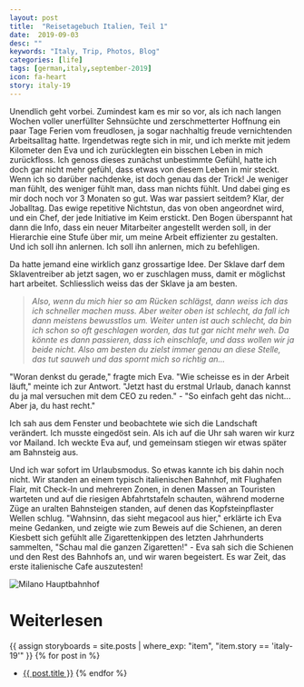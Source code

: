 ```yaml
---
layout: post
title:  "Reisetagebuch Italien, Teil 1"
date:  2019-09-03
desc: ""
keywords: "Italy, Trip, Photos, Blog"
categories: [life]
tags: [german,italy,september-2019]
icon: fa-heart
story: italy-19
---
```


Unendlich geht vorbei. Zumindest kam es mir so vor, als ich nach langen Wochen voller unerfüllter Sehnsüchte und zerschmetterter Hoffnung ein paar Tage Ferien vom freudlosen, ja sogar nachhaltig freude vernichtenden Arbeitsalltag hatte. Irgendetwas regte sich in mir, und ich merkte mit jedem Kilometer den Eva und ich zurücklegten ein bisschen Leben in mich zurückfloss. Ich genoss dieses zunächst unbestimmte Gefühl, hatte ich doch gar nicht mehr gefühl, dass etwas von diesem Leben in mir steckt. Wenn ich so darüber nachdenke, ist doch genau das der Trick! Je weniger man fühlt, des weniger fühlt man, dass man nichts fühlt. Und dabei ging es mir doch noch vor 3 Monaten so gut. Was war passiert seitdem? Klar, der Joballtag. Das ewige repetitive Nichtstun, das von oben angeordnet wird, und ein Chef, der jede Initiative im Keim erstickt. Den Bogen überspannt hat dann die Info, dass ein neuer Mitarbeiter angestellt werden soll, in der Hierarchie eine Stufe über mir, um meine Arbeit effizienter zu gestalten. Und ich soll ihn anlernen. Ich soll ihn anlernen, mich zu befehligen.

Da hatte jemand eine wirklich ganz grossartige Idee. Der Sklave darf dem Sklaventreiber ab jetzt sagen, wo er zuschlagen muss, damit er möglichst hart arbeitet. Schliesslich weiss das der Sklave ja am besten. 

> *Also, wenn du mich hier so am Rücken schlägst, dann weiss ich das ich schneller machen muss. Aber weiter oben ist schlecht, da fall ich dann meistens bewusstlos um. Weiter unten ist auch schlecht, da bin ich schon so oft geschlagen worden, das tut gar nicht mehr weh. Da könnte es dann passieren, dass ich einschlafe, und dass wollen wir ja beide nicht. Also am besten du zielst immer genau an diese Stelle, das tut sauweh und das spornt mich so richtig an...*

"Woran denkst du gerade," fragte mich Eva. "Wie scheisse es in der Arbeit läuft," meinte ich zur Antwort. "Jetzt hast du erstmal Urlaub, danach kannst du ja mal versuchen mit dem CEO zu reden." - "So einfach geht das nicht... Aber ja, du hast recht."

Ich sah aus dem Fenster und beobachtete wie sich die Landschaft verändert. Ich musste eingedöst sein. Als ich auf die Uhr sah waren wir kurz vor Mailand. Ich weckte Eva auf, und gemeinsam stiegen wir etwas später am Bahnsteig aus. 

Und ich war sofort im Urlaubsmodus. So etwas kannte ich bis dahin noch nicht. Wir standen an einem typisch italienischen Bahnhof, mit Flughafen Flair, mit Check-In und mehreren Zonen, in denen Massen an Touristen warteten und auf die riesigen Abfahrtstafeln schauten, während moderne Züge an uralten Bahnsteigen standen, auf denen das Kopfsteinpflaster Wellen schlug. "Wahnsinn, das sieht megacool aus hier," erklärte ich Eva meine Gedanken, und zeigte wie zum Beweis auf die Schienen, an deren Kiesbett sich gefühlt alle Zigarettenkippen des letzten Jahrhunderts sammelten, "Schau mal die ganzen Zigaretten!" - Eva sah sich die Schienen und den Rest des Bahnhofs an, und wir waren begeistert. Es war Zeit, das erste italienische Cafe auszutesten!


<img src="https://www.dropbox.com/s/2dtwpahy5dqz3sm/Foto%2001.09.19%2C%2010%2056%2028.jpg?raw=1" class="" alt="Milano Hauptbahnhof"/>


# Weiterlesen
{{ assign storyboards = site.posts | where_exp: "item", "item.story == 'italy-19'" }}
{% for post in %}
 * <a href="{{ post.url | prepend: site.baseurl}}">{{ post.title }}</a>
{% endfor %}
